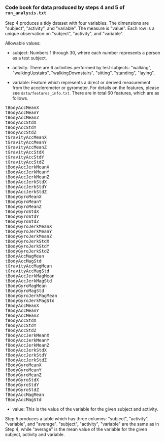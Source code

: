 ### Code book for data produced by steps 4 and 5 of `run_analysis.txt`

Step 4 produces a tidy dataset with four variables. The dimensions are "subject", "activity", and "variable". The measure is "value". Each row is a unique observation on "subject", "activity", and "variable".

Allowable values:
* subject: Numbers 1 through 30, where each number represents a person as a test subject.

* activity: There are 6 activities performed by test subjects: "walking", "walkingUpstairs", "walkingDownstairs", "sitting", "standing", "laying".

* variable: Feature which represents a direct or derived measurement from the accelerometer or gyrometer. For details on the features, please see `data/features_info.txt`. There are in total 60 features, which are as follows. 
<pre>
tBodyAccMeanX
tBodyAccMeanY
tBodyAccMeanZ
tBodyAccStdX
tBodyAccStdY
tBodyAccStdZ
tGravityAccMeanX
tGravityAccMeanY
tGravityAccMeanZ
tGravityAccStdX
tGravityAccStdY
tGravityAccStdZ
tBodyAccJerkMeanX
tBodyAccJerkMeanY
tBodyAccJerkMeanZ
tBodyAccJerkStdX
tBodyAccJerkStdY
tBodyAccJerkStdZ
tBodyGyroMeanX
tBodyGyroMeanY
tBodyGyroMeanZ
tBodyGyroStdX
tBodyGyroStdY
tBodyGyroStdZ
tBodyGyroJerkMeanX
tBodyGyroJerkMeanY
tBodyGyroJerkMeanZ
tBodyGyroJerkStdX
tBodyGyroJerkStdY
tBodyGyroJerkStdZ
tBodyAccMagMean
tBodyAccMagStd
tGravityAccMagMean
tGravityAccMagStd
tBodyAccJerkMagMean
tBodyAccJerkMagStd
tBodyGyroMagMean
tBodyGyroMagStd
tBodyGyroJerkMagMean
tBodyGyroJerkMagStd
fBodyAccMeanX
fBodyAccMeanY
fBodyAccMeanZ
fBodyAccStdX
fBodyAccStdY
fBodyAccStdZ
fBodyAccJerkMeanX
fBodyAccJerkMeanY
fBodyAccJerkMeanZ
fBodyAccJerkStdX
fBodyAccJerkStdY
fBodyAccJerkStdZ
fBodyGyroMeanX
fBodyGyroMeanY
fBodyGyroMeanZ
fBodyGyroStdX
fBodyGyroStdY
fBodyGyroStdZ
fBodyAccMagMean
fBodyAccMagStd
</pre>

* value: This is the value of the variable for the given subject and activity.

Step 5 produces a table which  has three columns: "subject", "activity", "variable", and "average". "subject", "activity", "variable" are the same as in Step 4, while "average" is the mean value of the variable for the given subject, activity and variable. 
